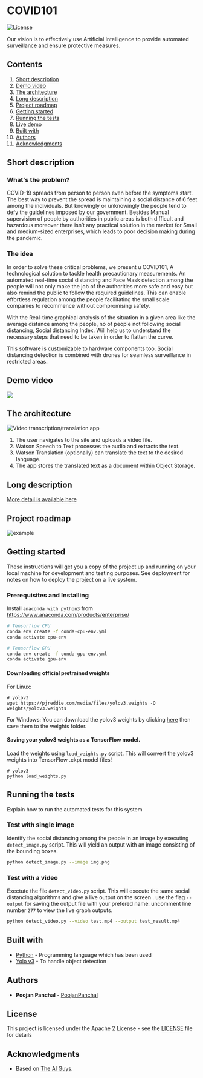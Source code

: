 # COVID101

[![License](https://img.shields.io/badge/License-Apache2-blue.svg)](https://www.apache.org/licenses/LICENSE-2.0)

Our vision is to effectively use Artificial Intelligence to provide automated surveillance and ensure protective measures.


## Contents

1. [Short description](#short-description)
1. [Demo video](#demo-video)
1. [The architecture](#the-architecture)
1. [Long description](#long-description)
1. [Project roadmap](#project-roadmap)
1. [Getting started](#getting-started)
1. [Running the tests](#running-the-tests)
1. [Live demo](#live-demo)
1. [Built with](#built-with)
1. [Authors](#authors)
1. [Acknowledgments](#acknowledgments)

## Short description

### What's the problem?

COVID-19 spreads from person to person even before the symptoms start. The best way to prevent the spread is maintaining a social distance of 6 feet among the individuals. But knowingly or unknowingly the people tend to defy the guidelines imposed by our government. Besides Manual supervision of people by authorities in public areas is both difficult and hazardous moreover there isn’t any practical solution in the market for Small and medium-sized enterprises, which leads to poor decision making during the pandemic.


### The idea

In order to solve these critical problems, we present u COVID101, A technological solution to tackle health precautionary measurements. An automated real-time social distancing and Face Mask detection among the people will not only make the job of the authorities more safe and easy but also remind the public to follow the required guidelines. This can enable effortless regulation among the people facilitating the small scale companies to recommence without compromising safety.

With the Real-time graphical analysis of the situation in a given area like the average distance among the people, no of people not following social distancing, Social distancing Index. Will help us to understand the necessary steps that need to be taken in order to flatten the curve.

This software is customizable to hardware components too. Social distancing detection is combined with drones for seamless surveillance in restricted areas.

## Demo video

[![](https://raw.githubusercontent.com/its-charan-here/COVID101/master/temp/thumb.PNG?token=AKXUHA5SPL66LI36BJUHR3C7FPVEM)](https://youtu.be/8iOfzc6Wrqo)

## The architecture

![Video transcription/translation app](https://developer.ibm.com/developer/tutorials/cfc-starter-kit-speech-to-text-app-example/images/cfc-covid19-remote-education-diagram-2.png)

1. The user navigates to the site and uploads a video file.
2. Watson Speech to Text processes the audio and extracts the text.
3. Watson Translation (optionally) can translate the text to the desired language.
4. The app stores the translated text as a document within Object Storage.

## Long description

[More detail is available here](https://docs.google.com/presentation/d/1LgQmfI-UdoYnCt_wXGfXAWPUgXm8-CXeJIdRPtDQv2Q/edit?usp=sharing)

## Project roadmap

![example](https://github.com/its-charan-here/COVID101/blob/master/temp/roadmap.png)

## Getting started

These instructions will get you a copy of the project up and running on your local machine for development and testing purposes. See deployment for notes on how to deploy the project on a live system.

### Prerequisites and Installing

Install `anaconda with python3` from https://www.anaconda.com/products/enterprise/

```bash
# Tensorflow CPU
conda env create -f conda-cpu-env.yml
conda activate cpu-env

# Tensorflow GPU
conda env create -f conda-gpu-env.yml
conda activate gpu-env
```
#### Downloading official pretrained weights
For Linux: 
```
# yolov3
wget https://pjreddie.com/media/files/yolov3.weights -O weights/yolov3.weights
```
For Windows:
You can download the yolov3 weights by clicking [here](https://pjreddie.com/media/files/yolov3.weights) then save them to the weights folder.

#### Saving your yolov3 weights as a TensorFlow model.
Load the weights using `load_weights.py` script. This will convert the yolov3 weights into TensorFlow .ckpt model files!
```
# yolov3
python load_weights.py
```

## Running the tests

Explain how to run the automated tests for this system

### Test with single image

Identify the social distancing among the people in an image by executing `detect_image.py` script. This will yield an output with an image consisting of the bounding boxes.
```bash
python detect_image.py --image img.png
```
### Test with a video 

Exectute the file `detect_video.py` script. This will execute the same social distancing algorithms and give a live output on the screen . use the flag `--output` for saving the output file with your prefered name.
uncomment line number `277` to view the live graph outputs. 
```bash
python detect_video.py --video test.mp4 --output test_result.mp4
```


## Built with

* [Python](https://python.org) - Programming language which has been used
* [Yolo v3](https://pjreddie.com/darknet/yolo/) - To handle object detection

## Authors

* **Poojan Panchal** - [PoojanPanchal](https://github.com/PoojanPanchal)

## License

This project is licensed under the Apache 2 License - see the [LICENSE](LICENSE) file for details

## Acknowledgments

* Based on [The AI Guys](https://github.com/theAIGuysCode/Object-Detection-API).
